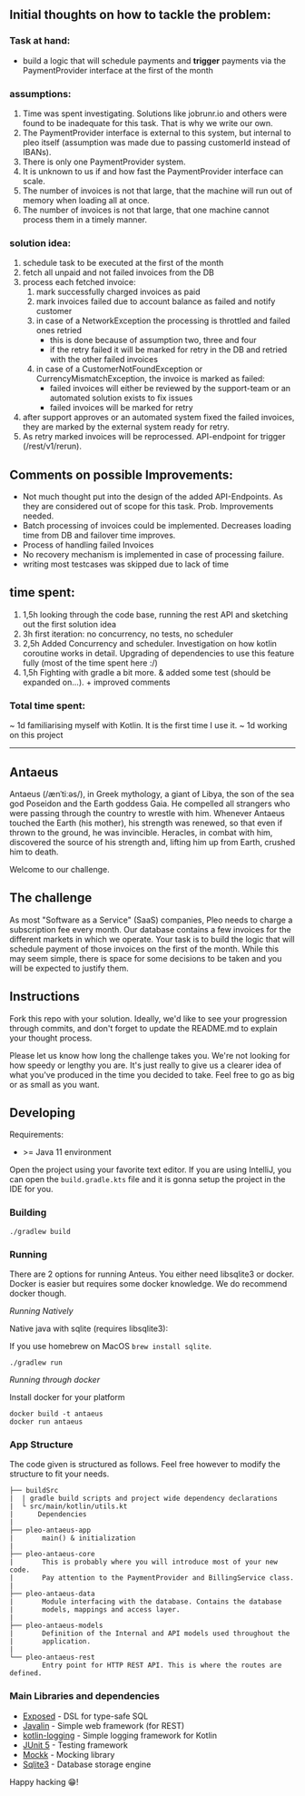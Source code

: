 
## Initial thoughts on how to tackle the problem:

### Task at hand:

- build a logic that will schedule payments and **trigger** payments via the PaymentProvider interface at the first of the month

### assumptions:
1. Time was spent investigating. Solutions like jobrunr.io and others were found to be inadequate for this task. That is why we write our own.
2. The PaymentProvider interface is external to this system, but internal to pleo itself (assumption was made due to passing customerId instead of IBANs).
3. There is only one PaymentProvider system.
4. It is unknown to us if and how fast the PaymentProvider interface can scale.
5. The number of invoices is not that large, that the machine will run out of memory when loading all at once.
6. The number of invoices is not that large, that one machine cannot process them in a timely manner.

### solution idea:
1. schedule task to be executed at the first of the month
2. fetch all unpaid and not failed invoices from the DB
3. process each fetched invoice:
   1. mark successfully charged invoices as paid
   2. mark invoices failed due to account balance as failed and notify customer 
   3. in case of a NetworkException the processing is throttled and failed ones retried
      - this is done because of assumption two, three and four
      - if the retry failed it will be marked for retry in the DB and retried with the other failed invoices 
   4. in case of a CustomerNotFoundException or CurrencyMismatchException, the invoice is marked as failed:
      - failed invoices will either be reviewed by the support-team or an automated solution exists to fix issues
      - failed invoices will be marked for retry
4. after support approves or an automated system fixed the failed invoices, they are marked by the external system ready for retry.
5. As retry marked invoices will be reprocessed. API-endpoint for trigger (/rest/v1/rerun). 


## Comments on possible Improvements:
- Not much thought put into the design of the added API-Endpoints. As they are considered out of scope for this task. Prob. Improvements needed.
- Batch processing of invoices could be implemented. Decreases loading time from DB and failover time improves.
- Process of handling failed Invoices 
- No recovery mechanism is implemented in case of processing failure.
- writing most testcases was skipped due to lack of time

## time spent:
1. 1,5h looking through the code base, running the rest API and sketching out the first solution idea
2. 3h first iteration: no concurrency, no tests, no scheduler
3. 2,5h Added Concurrency and scheduler. Investigation on how kotlin coroutine works in detail. Upgrading of dependencies to use this feature fully (most of the time spent here :/)
4. 1,5h Fighting with gradle a bit more. & added some test (should be expanded on...). + improved comments

### Total time spent:
~ 1d familiarising myself with Kotlin. It is the first time I use it. 
~ 1d working on this project

----

## Antaeus

Antaeus (/ænˈtiːəs/), in Greek mythology, a giant of Libya, the son of the sea god Poseidon and the Earth goddess Gaia. He compelled all strangers who were passing through the country to wrestle with him. Whenever Antaeus touched the Earth (his mother), his strength was renewed, so that even if thrown to the ground, he was invincible. Heracles, in combat with him, discovered the source of his strength and, lifting him up from Earth, crushed him to death.

Welcome to our challenge.

## The challenge

As most "Software as a Service" (SaaS) companies, Pleo needs to charge a subscription fee every month. Our database contains a few invoices for the different markets in which we operate. Your task is to build the logic that will schedule payment of those invoices on the first of the month. While this may seem simple, there is space for some decisions to be taken and you will be expected to justify them.

## Instructions

Fork this repo with your solution. Ideally, we'd like to see your progression through commits, and don't forget to update the README.md to explain your thought process.

Please let us know how long the challenge takes you. We're not looking for how speedy or lengthy you are. It's just really to give us a clearer idea of what you've produced in the time you decided to take. Feel free to go as big or as small as you want.

## Developing

Requirements:
- \>= Java 11 environment

Open the project using your favorite text editor. If you are using IntelliJ, you can open the `build.gradle.kts` file and it is gonna setup the project in the IDE for you.

### Building

```
./gradlew build
```

### Running

There are 2 options for running Anteus. You either need libsqlite3 or docker. Docker is easier but requires some docker knowledge. We do recommend docker though.

*Running Natively*

Native java with sqlite (requires libsqlite3):

If you use homebrew on MacOS `brew install sqlite`.

```
./gradlew run
```

*Running through docker*

Install docker for your platform

```
docker build -t antaeus
docker run antaeus
```

### App Structure
The code given is structured as follows. Feel free however to modify the structure to fit your needs.
```
├── buildSrc
|  | gradle build scripts and project wide dependency declarations
|  └ src/main/kotlin/utils.kt 
|      Dependencies
|
├── pleo-antaeus-app
|       main() & initialization
|
├── pleo-antaeus-core
|       This is probably where you will introduce most of your new code.
|       Pay attention to the PaymentProvider and BillingService class.
|
├── pleo-antaeus-data
|       Module interfacing with the database. Contains the database 
|       models, mappings and access layer.
|
├── pleo-antaeus-models
|       Definition of the Internal and API models used throughout the
|       application.
|
└── pleo-antaeus-rest
        Entry point for HTTP REST API. This is where the routes are defined.
```

### Main Libraries and dependencies
* [Exposed](https://github.com/JetBrains/Exposed) - DSL for type-safe SQL
* [Javalin](https://javalin.io/) - Simple web framework (for REST)
* [kotlin-logging](https://github.com/MicroUtils/kotlin-logging) - Simple logging framework for Kotlin
* [JUnit 5](https://junit.org/junit5/) - Testing framework
* [Mockk](https://mockk.io/) - Mocking library
* [Sqlite3](https://sqlite.org/index.html) - Database storage engine

Happy hacking 😁!
